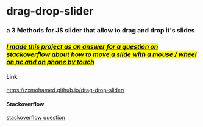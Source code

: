 <h1>drag-drop-slider</h1>
<h3>a 3 Methods for JS slider that allow to drag and drop it's slides</h3>
<h3><u><i><mark>I made this project as an answer for a question on stackoverflow about how to move a slide with a mouse / wheel on pc and on phone by touch</mark></i></u></h3>
<h4>Link</h4>
<a href="https://zxmohamed.github.io/drag-drop-slider/">https://zxmohamed.github.io/drag-drop-slider/</a>
<h4>Stackoverflow</h4>
<a href="https://stackoverflow.com/questions/79331271/how-do-i-move-a-slide-with-a-mouse-and-on-my-phone/79334393#79334393">stackoverflow question</a>
